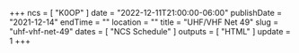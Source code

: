 +++
ncs = [ "K0OP" ]
date = "2022-12-11T21:00:00-06:00"
publishDate = "2021-12-14"
endTime = ""
location = ""
title = "UHF/VHF Net 49"
slug = "uhf-vhf-net-49"
dates = [ "NCS Schedule" ]
outputs = [ "HTML" ]
update = 1
+++
